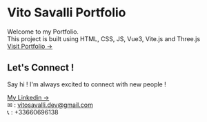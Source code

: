 # Vito Savalli Portfolio

Welcome to my Portfolio. <br /> This project is built using HTML, CSS, JS, Vue3, Vite.js and Three.js <br />
[Visit Portfolio &#8594;](https://vito-savalli.github.io/Portfolio/)

## Let's Connect !

Say hi ! I'm always excited to connect with new people !

[My Linkedin &#8594;](https://www.linkedin.com/in/vito-savalli/)  
&#9993; : vitosavalli.dev@gmail.com  
&#128222; : +33660696138
